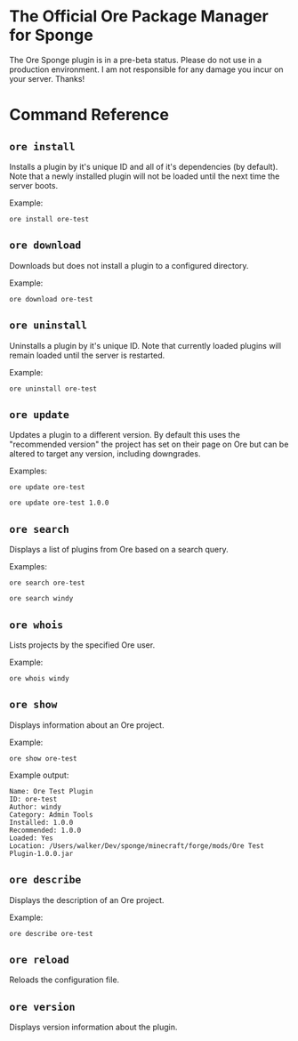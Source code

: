 The Official Ore Package Manager for Sponge
===========================================

The Ore Sponge plugin is in a pre-beta status. Please do not use in a production environment. I am not responsible for any damage you incur on your server. Thanks!

# Command Reference

##  `ore install`

Installs a plugin by it's unique ID and all of it's dependencies (by default). Note that a newly installed plugin will not be loaded until the next time the server boots.

Example:

`ore install ore-test`

## `ore download`

Downloads but does not install a plugin to a configured directory.

Example:

`ore download ore-test`

## `ore uninstall`

Uninstalls a plugin by it's unique ID. Note that currently loaded plugins will remain loaded until the server is restarted.

Example:

`ore uninstall ore-test`

## `ore update`

Updates a plugin to a different version. By default this uses the "recommended version" the project has set on their page on Ore but can be altered to target any version, including downgrades.

Examples:

`ore update ore-test`

`ore update ore-test 1.0.0`

## `ore search`

Displays a list of plugins from Ore based on a search query.
 
Examples:

`ore search ore-test`

`ore search windy`

## `ore whois`

Lists projects by the specified Ore user.

Example:

`ore whois windy`

## `ore show`

Displays information about an Ore project.

Example:

`ore show ore-test`

Example output:

```
Name: Ore Test Plugin
ID: ore-test
Author: windy
Category: Admin Tools
Installed: 1.0.0
Recommended: 1.0.0
Loaded: Yes
Location: /Users/walker/Dev/sponge/minecraft/forge/mods/Ore Test Plugin-1.0.0.jar
```

## `ore describe`

Displays the description of an Ore project.

Example:

`ore describe ore-test`

## `ore reload`

Reloads the configuration file.

## `ore version`

Displays version information about the plugin.

